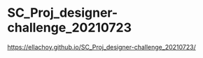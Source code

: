 # SC_Proj_designer-challenge_20210723
 https://ellachoy.github.io/SC_Proj_designer-challenge_20210723/
